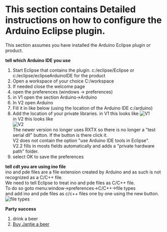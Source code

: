 This section contains Detailed instructions on how to configure the Arduino Eclipse plugin.
===

This section assumes you have installed the Arduino Eclipse plugin or product.

**tell which Arduino IDE you use**  
 1. Start Eclipse that contains the plugin. c:/eclipse/Eclipse or c:/eclipse/eclipseArduinoIDE for the product
 2. Open a workspace of your choice C:/workspace
 3. If needed close the welcome page
 4. open the preferences (windows -> preferences) 
 5. in V1 open the section Arduino->Arduino 
 6. In V2 open Arduino 
 7. Fill it in like below (using the location of the Arduino IDE c:/arduino)
 8.	Add the location of your private libraries.
 in V1 this looks like
	![V1](http://iloapp.baeyens.it/data/_gallery/public/1/134998877869708900_resized.png)  
 in V2 this looks like  
 ![V2](http://iloapp.baeyens.it/data/_gallery/public/6/141798497248313500_resized.png)  
	The newer version no longer uses RXTX so there is no longer a "test serial dll" button. If the button is there click it.  
	V2 does not contain the option "use Arduino IDE tools in Eclipse".  
	V2.2 fills in mosts fields automatically and adds a "private hardware path" folder.
 9. select OK to save the preferences

**tell cdt you are using ino file**  
  ino and pde files are a file extension created by Arduino and as such is not recognized as a C/C++ file.  
  We need to tell Eclipse to treat ino and pde files as C/C++ file.  
  To do so goto menu:window->preferences->C/C++->file types    
  and add ino and pde files as c/c++ files one by one using the new button.  
  ![file types](http://iloapp.baeyens.it/data/_gallery/public/1/1320784770_resized.png)  
  
 
 **Party success**
 
 1. drink a beer
 2. [Buy Jantje a beer](http://eclipse.baeyens.it/donate.html "thanks")